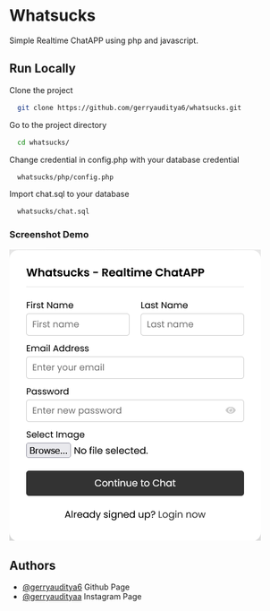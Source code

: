 # Whatsucks

Simple Realtime ChatAPP using php and javascript.

## Run Locally

Clone the project

```bash
  git clone https://github.com/gerryauditya6/whatsucks.git
```

Go to the project directory

```bash
  cd whatsucks/
```

Change credential in config.php with your database credential

```bash
  whatsucks/php/config.php
```

Import chat.sql to your database

```bash
  whatsucks/chat.sql
```

### Screenshot Demo
![result image](https://github.com/gerryauditya6/whatsucks/blob/main/screenshot/Screenshot%20Whatsucks.png)

## Authors

- [@gerryauditya6](https://www.github.com/gerryauditya6) Github Page
- [@gerryaudityaa](https://www.instagram.com/gerryaudityaa) Instagram Page
